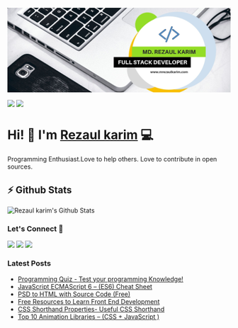 ![Repository Banner](banner.jpg)

[![](https://komarev.com/ghpvc/?username=mrezaulkarim&color=blue&label=Profile%20Views)](https://github.com/mrezaulkarim/mrezaulkarim)
[![](https://img.shields.io/github/followers/mrezaulkarim?label=GitHub%20Followers)](https://github.com/mrezaulkarim)

# Hi! 👋 I'm [Rezaul karim](https://mrezaulkarim.com) 💻

Programming Enthusiast.Love to help others.
Love to contribute in open sources.

## ⚡ Github Stats

![Rezaul karim's Github Stats](https://github-readme-stats.vercel.app/api?username=mrezaulkarim&theme=dark)

### Let's Connect 🔗

[![](https://img.shields.io/badge/linkedin-%230077B5.svg?&style=for-the-badge&logo=linkedin&logoColor=white0e76a8)](https://www.linkedin.com/in/mrezaulkarim-dev)
[![](https://img.shields.io/badge/twitter-%230077B5.svg?&style=for-the-badge&logo=twitter&logoColor=white&color=00acee)](https://twitter.com/mrezaulkarim_)
[![](https://img.shields.io/badge/instagram-%230077B5.svg?&style=for-the-badge&logo=instagram&logoColor=white&color=8a3ab9)](https://www.instagram.com/stack.content/)

### Latest Posts
<!-- BLOG-POST-LIST:START -->
  - [Programming Quiz - Test your programming Knowledge!](https://programmingquiz.dev/)
  - [JavaScript ECMAScript 6 – (ES6) Cheat Sheet](https://mrezaulkarim.com/es6-cheat-sheet/)
  - [PSD to HTML with Source Code (Free)](https://mrezaulkarim.com/psd-to-html-with-source-code-free/)
  - [Free Resources to Learn Front End Development](https://mrezaulkarim.com/free-resources-to-learn-front-end-development/)
  - [CSS Shorthand Properties- Useful CSS Shorthand](https://mrezaulkarim.com/css-shorthand-useful-css-shorthand-properties/)
  - [Top 10 Animation Libraries – (CSS + JavaScript )](https://mrezaulkarim.com/top-10-animation-libraries-css-animation-javascript-animation/)
<!-- BLOG-POST-LIST:END -->


<!--
**mrezaulkarim/mrezaulkarim** is a ✨ _special_ ✨ repository because its `README.md` (this file) appears on your GitHub profile.

Here are some ideas to get you started:

- 🔭 I’m currently working on ...
- 🌱 I’m currently learning ...
- 👯 I’m looking to collaborate on ...
- 🤔 I’m looking for help with ...
- 💬 Ask me about ...
- 📫 How to reach me: ...
- 😄 Pronouns: ...
- ⚡ Fun fact: ...
-->
